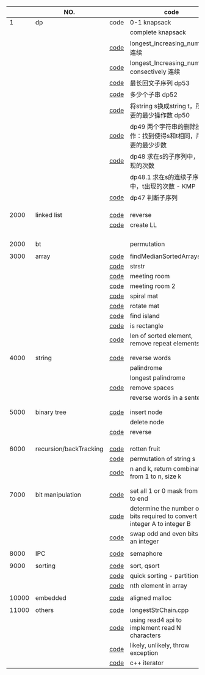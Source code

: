 |       | NO.                    |                                                              | code                                                                    | important | TODO |
| ----- | ---------------------- | ------------------------------------------------------------ | ----------------------------------------------------------------------- | --------- | ---- |
| 1     | dp                     | code                                                         | 0-1 knapsack                                                            |           |      |
|       |                        |                                                              | complete knapsack                                                       |           |      |
|       |                        | [code](code_lib/longest_Increasing_nums.cpp)                    | longest_increasing_nums 非连续                                          |           |      |
|       |                        | [code](code_lib/longest_consectively_Increasing_nums.cpp)       | longest_Increasing_nums consectively 连续                               |           |      |
|       |                        | [code](code_lib/dp53.cpp)                                       | 最长回文子序列 dp53                                                     |           |      |
|       |                        | [code](code_lib/dp52.cpp)                                       | 多少个子串 dp52                                                         |           |      |
|       |                        | [code](code_lib/dp50.cpp)                                       | 将string s换成string t，所需要的最少操作数 dp50                         |           |      |
|       |                        | [code](code_lib/dp49.cpp)                                       | dp49 两个字符串的删除操作：找到使得s和t相同，所需要的最少步数           |           |      |
|       |                        | [code](code_lib/dp48.cpp)                                       | dp48 求在s的子序列中，t出现的次数                                       |           | todo |
|       |                        |                                                              | dp48.1 求在s的连续子序列中，t出现的次数 - KMP                           |           | todo |
|       |                        | [code](code_lib/dp47.cpp)                                       | dp47 判断子序列                                                         |           |      |
|       |                        |                                                              |                                                                         |           |      |
|       |                        |                                                              |                                                                         |           |      |
|       |                        |                                                              |                                                                         |           |      |
| 2000  | linked list            | [code](code_lib/LinkedList-reverse.cpp)                         | reverse                                                                 |           |      |
|       |                        | [code](code_lib/createLL.cpp)                                   | create LL                                                               |           |      |
|       |                        |                                                              |                                                                         |           |      |
|       |                        |                                                              |                                                                         |           |      |
|       |                        |                                                              |                                                                         |           |      |
|       |                        |                                                              |                                                                         |           |      |
| 2000  | bt                     |                                                              | permutation                                                             |           |      |
|       |                        |                                                              |                                                                         |           |      |
| 3000  | array                  | [code](code_lib/chapter_2/findMedianSortedArrays.cpp)           | findMedianSortedArrays.cpp                                              |           |      |
|       |                        | [code](code_lib/chapter_2_array/strstr.cpp)                     | strstr                                                                  |           |      |
|       |                        | [code](code_lib/meetingRoom.cpp)                                | meeting room                                                            |           |      |
|       |                        | [code](code_lib/meetingRoom2.cpp)                               | meeting room 2                                                          |           |      |
|       |                        | [code](code_lib/spiral_mat.cpp)                                 | spiral mat                                                              |           |      |
|       |                        | [code](code_lib/rotateMat.cpp)                                  | rotate mat                                                              |           |      |
|       |                        | [code](code_lib/findIsland.cpp)                                 | find island                                                             |           |      |
|       |                        | [code](code_lib/isRectangle.cpp)                                | is rectangle                                                            |           | todo |
|       |                        | [code](code_lib/removeRepeatArray.cpp)                          | len of sorted element, remove repeat elements                           |           |      |
|       |                        |                                                              |                                                                         |           |      |
|       |                        |                                                              |                                                                         |           |      |
| 4000  | string                 | [code](code_lib/chapter_1/reverseWords.cpp)                     | reverse words                                                           |           |      |
|       |                        |                                                              | palindrome                                                              |           |      |
|       |                        |                                                              | longest palindrome                                                      |           |      |
|       |                        | [code](code_lib/removeSpaces.cpp)                               | remove spaces                                                           |           |      |
|       |                        |                                                              | reverse words in a sentence                                             |           |      |
|       |                        |                                                              |                                                                         |           |      |
|       |                        |                                                              |                                                                         |           |      |
| 5000  | binary tree            | [code](code_lib/chapter_10_binaryTree/InsBinTree.cpp)           | insert node                                                             |           |      |
|       |                        |                                                              | delete node                                                             |           | todo |
|       |                        | [code](code_lib/reverse_binaryTree.cpp)                         | reverse                                                                 |           |      |
|       |                        |                                                              |                                                                         |           |      |
|       |                        |                                                              |                                                                         |           |      |
|       |                        |                                                              |                                                                         |           |      |
| 6000  | recursion/backTracking | [code](code_lib/chapter_9_recursion/backtrack/rotten_fruit.cpp) | rotten fruit                                                            |           | TODO |
|       |                        | [code](code_lib/backTracking_0.cpp)                             | permutation of string s                                                 |           |      |
|       |                        | [code](code_lib/backtracking_1.cpp)                             | n and k, return combination from 1 to n, size k                         |           |      |
|       |                        |                                                              |                                                                         |           |      |
|       |                        |                                                              |                                                                         |           |      |
| 7000  | bit manipulation       | [code](code_lib/bitManipulate.cpp)                              | set all 1 or 0 mask from start to end                                   |           |      |
|       |                        | [code](code_lib/bit_convert.cpp)                                | determine the number of bits required to convert integer A to integer B |           |      |
|       |                        | [code](code_lib/swapOddEven.cpp)                                | swap odd and even bits in an integer                                    |           |      |
|       |                        |                                                              |                                                                         |           |      |
| 8000  | IPC                    | [code](demo/chapter10_semaphore.c)                              | semaphore                                                               |           |      |
|       |                        |                                                              |                                                                         |           |      |
| 9000  | sorting                | [code](code_lib/sort_qsort.cpp)                                 | sort, qsort                                                             |           |      |
|       |                        | [code](code_lib/quicksorting.cpp)                               | quick sorting - partition                                               | important |      |
|       |                        | [code](code_lib/nth_in_array.cpp)                               | nth element in array                                                    |           |      |
|       |                        |                                                              |                                                                         |           |      |
| 10000 | embedded               | [code](code_lib/alignedMallloc.cpp)                             | aligned malloc                                                          |           |      |
|       |                        |                                                              |                                                                         |           |      |
| 11000 | others                 | [code](code_lib/longestStrChain.cpp)                            | longestStrChain.cpp                                                     |           | TODO |
|       |                        | [code](code_lib/read4.cpp)                                      | using read4 api to implement read N characters                          | important |      |
|       |                        | [code](code_lib/likely.cpp)                                     | likely, unlikely, throw exception                                      |           |      |
|       |                        | [code](code_lib/test_iterator.cpp)                              | c++ iterator                                                            |           |      |
